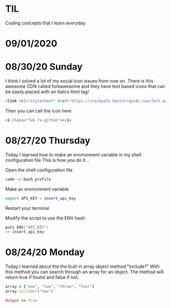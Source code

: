 # TIL
Coding concepts that I learn everyday
# 09/01/2020

# 08/30/20 Sunday
I think I solved a lot of my social icon issues from now on. There is this awesome CDN called fontawesome and they have text based icons that can be easily placed with an italics html tag!

```html
<link rel="stylesheet" href="https://stackpath.bootstrapcdn.com/font-awesome/4.7.0/css/font-awesome.min.css" integrity="sha384-wvfXpqpZZVQGK6TAh5PVlGOfQNHSoD2xbE+QkPxCAFlNEevoEH3Sl0sibVcOQVnN" crossorigin="anonymous">
```

Then you can call the <github> icon here
```html
<i class="fab fa-github"></i>
```

# 08/27/20 Thursday
Today I learned how to make an environment variable in my shell configuration file
This is how you do it...

Open the shell configuration file
```bash
code ~/.bash_profile
```
Make an environment variable
```bash
export API_KEY = insert_api_key
```
Restart your terminal

Modify the script to use the ENV hash
```bash
puts ENV["API_KEY"]
>> insert_api_key
```

# 08/24/20 Monday
Today I learned about the the built in array object method "include?"
With this method you can search through an array for an object.
The method will return true if found and false if not.

```ruby
array = ["one", "two", "three", "four"]
array.include?("two")

Output => true
```
